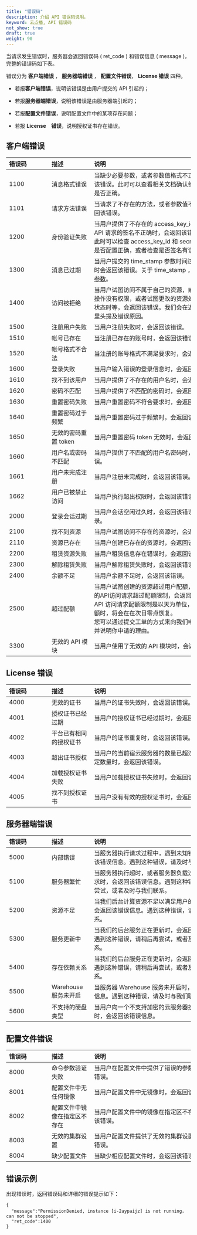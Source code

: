 ```yaml
---
title: "错误码"
description: 介绍 API 错误码说明。 
keyword: 云点播, API 错误码
not_show: true
draft: true
weight: 90
---
```


当请求发生错误时，服务器会返回错误码 ( ret_code ) 和错误信息 ( message )，完整的错误码如下表。

错误分为 **客户端错误** ， **服务器端错误** ， **配置文件错误**， **License 错误** 四种。

- 若报**客户端错误**，说明该错误是由用户提交的 API 引起的；

- 若报**服务器端错误**，说明该错误是由服务器端引起的；
  
- 若报**配置文件错误**，说明配置文件中的某项存在问题；
  
- 若报 **License　错误**，说明授权证书存在错误。

## 客户端错误

| <span style="display:inline-block;width:100px">错误码</span> | <span style="display:inline-block;width:100px">描述</span> | <span style="display:inline-block;width:380px">说明</span>   |
| :----------------------------------------------------------- | :--------------------------------------------------------- | :----------------------------------------------------------- |
| 1100                                                         | 消息格式错误                                               | 当缺少必要参数，或者参数值格式不正确时，会返回该错误。此时可以查看相关文档确认每个参数的格式是否正确。 |
| 1101                                                         | 请求方法错误                                               | 当请求了不存在的方法，或者参数值不正确时，会返回该错误。     |
| 1200                                                         | 身份验证失败                                               | 当用户提供了不存在的 access_key_id 参数，或者 API 请求的签名不正确时，会返回该错误。<br>此时可以检查 access_key_id 和 secret_access_key 是否配置正确，或者检查是否签名有误。 |
| 1300                                                         | 消息已过期                                                 | 当用户提交的 time_stamp 参数时间过期(超过 60 秒)时会返回该错误。关于 time_stamp ，可以参考[公共参数](../20_get_api/parameters/)。 |
| 1400                                                         | 访问被拒绝                                                 | 当用户试图访问不属于自己的资源，或者对于提交的操作没有权限，或者试图更改的资源处于不可更改的状态时等，会返回该错误。我们会在返回的错误信息里头提及错误原因。 |
| 1500                                                         | 注册用户失败                                               | 当用户注册失败时，会返回该错误。                             |
| 1510                                                         | 帐号已存在                                                 | 当注册已存在的账号时，会返回该错误。                         |
| 1520                                                         | 帐号格式不合法                                             | 当注册的账号格式不满足要求时，会返回该错误。                 |
| 1600                                                         | 登录失败                                                   | 当用户输入错误的登录信息时，会返回该错误。                   |
| 1610                                                         | 找不到该用户                                               | 当用户提供了不存在的用户名时，会返回该错误。                 |
| 1620                                                         | 密码不匹配                                                 | 当用户提供了不匹配的密码时，会返回该错误。                   |
| 1630                                                         | 重置密码失败                                               | 当用户重置密码不符合要求时，会返回该错误。                   |
| 1640                                                         | 重置密码过于频繁                                           | 当用户重置密码过于频繁时，会返回该错误。                     |
| 1650                                                         | 无效的密码重置 token                                       | 当用户重置密码 token 无效时，会返回该错误。                  |
| 1660                                                         | 用户名或密码不匹配                                         | 当用户提供了不匹配的用户名密码时，会返回该错误。             |
| 1661                                                         | 用户未完成注册                                             | 当用户注册未完成时，会返回该错误。                           |
| 1662                                                         | 用户已被禁止访问                                           | 当用户执行超出权限时，会返回该错误。                         |
| 2000                                                         | 登录会话过期                                               | 当用户会话空闲过久时，会返回该错误，请重新登录。             |
| 2100                                                         | 找不到资源                                                 | 当用户试图访问不存在的资源时，会返回该错误。                 |
| 2110                                                         | 资源已存在                                                 | 当用户创建已存在的资源时，会返回该错误。                     |
| 2200                                                         | 租赁资源失败                                               | 当用户租赁信息存在错误时，会返回该错误。                     |
| 2300                                                         | 解除租赁失败                                               | 当用户解除租赁失败时，会返回该错误。                         |
| 2400                                                         | 余额不足                                                   | 当用户余额不足时，会返回该错误。                             |
| 2500                                                         | 超过配额                                                   | 当用户试图创建的资源超过用户配额，或者短时间内的API访问请求超过配额限制，会返回该错误。<br>API 访问请求配额限制是以天为单位，当超过配置限额时，将会在在次日零点恢复。<br>您可以通过提交工单的方式来向我们申请提高配额，并说明你申请的理由。 |
| 3300                                                         | 无效的 API 模块                                            | 当用户使用了无效的 API 模块时，会返回该错误。                |

## License 错误

|<span style="display:inline-block;width:100px">错误码</span> |<span style="display:inline-block;width:100px">描述</span>|<span style="display:inline-block;width:380px">说明</span>|
| :--- | :--- | :--- | 
| 4000 | 无效的证书 | 当用户的证书失效时，会返回该错误。 |
| 4001 | 授权证书已经过期 | 当用户的授权证书已经过期时，会返回该错误。 |
| 4002 | 平台已有相同的授权证书 | 当用户的证书重复时，会返回该错误。 |
| 4003 | 超出证书授权 | 当用户的当前宿云服务器的数量已超过授权证书的规定数量时，会返回该错误。 |
| 4004 | 加载授权证书失败 | 当用户加载授权证书失败时，会返回该错误。 |
| 4005 | 找不到授权证书 | 当用户没有有效的授权证书时，会返回该错误。 |

## 服务器端错误

|<span style="display:inline-block;width:100px">错误码</span> |<span style="display:inline-block;width:100px">描述</span>|<span style="display:inline-block;width:380px">说明</span>|
| :--- | :--- | :--- | 
| 5000 | 内部错误 | 当服务器执行请求过程中，遇到未知错误时，会返回该错误信息。遇到这种错误，请及时与我们联系。 |
| 5100 | 服务器繁忙 | 当服务器执行超时，或者服务器负载过高无法完成请求时，会返回该错误信息。遇到这种错误，请稍后再尝试，或者及时与我们联系。 |
| 5200 | 资源不足 | 当我们后台计算资源不足以满足用户的创建需求时，会返回该错误信息。遇到这种错误，请及时与我们联系。 |
| 5300 | 服务更新中 | 当我们的后台服务正在更新时，会返回该错误信息。遇到这种错误，请稍后再尝试，或者及时与我们联系。 |
| 5400 | 存在依赖关系 | 当我们的后台服务正在更新时，会返回该错误信息。遇到这种错误，请稍后再尝试，或者及时与我们联系。 |
| 5500 | Warehouse 服务未开启 | 当服务器 Warehouse 服务未开启时，会返回该错误信息。遇到这种错误，请及时与我们联系。 |
| 5600 | 不支持的硬盘类型 | 当用户向一个不支持加密的云服务器挂载加密硬盘时，会返回该错误信息。 |

## 配置文件错误

|<span style="display:inline-block;width:100px">错误码</span> |<span style="display:inline-block;width:100px">描述</span>|<span style="display:inline-block;width:380px">说明</span>|
| :--- | :--- | :--- | 
| 8000 | 命令参数验证失败 | 当用户在配置文件中提供了错误的参数时，会返回该错误。 |
| 8001 | 配置文件中无任何镜像 | 当用户配置文件中无镜像时，会返回该错误。 |
| 8002 | 配置文件中镜像在指定区不存在 | 当用户配置文件中的镜像在指定区不存在时，会返回该错误。 |
| 8003 | 无效的集群设置 | 当用户配置文件提供了无效的集群设置时，会返回该错误。 |
| 8004 | 缺少配置文件 | 当缺少相应配置文件时，会返回该错误。 |

## 错误示例

出现错误时，返回错误码和详细的错误提示如下：

```shell
{
  "message":"PermissionDenied, instance [i-2aypaijz] is not running， can not be stopped",
  "ret_code":1400
}
```
